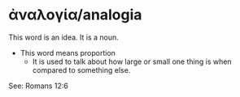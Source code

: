 # ἀναλογία/analogia
This word is an idea. It is a noun.
* This word means proportion
    * It is used to talk about how large or small one thing is when compared to something else.

See: Romans 12:6
